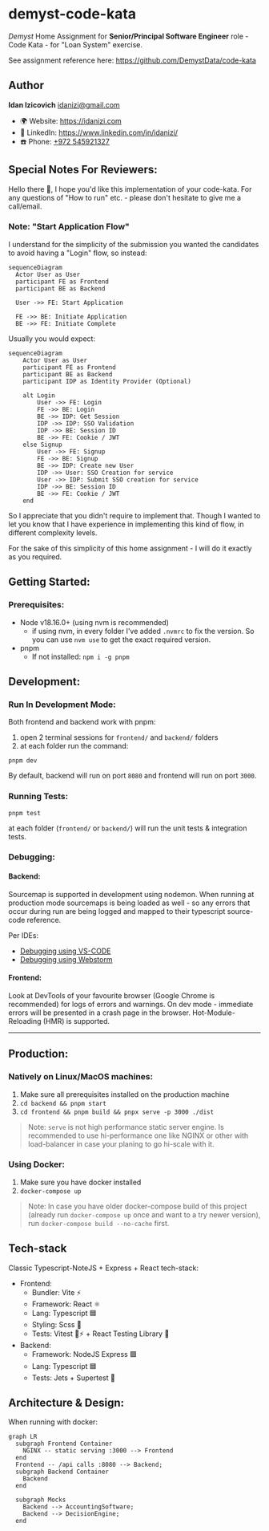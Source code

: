 # demyst-code-kata
_Demyst_ Home Assignment for **Senior/Principal Software Engineer** role - Code Kata - for "Loan System" exercise.

See assignment reference here: https://github.com/DemystData/code-kata

## Author
**Idan Izicovich** <idanizi@gmail.com>
- 🌍 Website: <https://idanizi.com>
- 🔗 LinkedIn: <https://www.linkedin.com/in/idanizi/>
- ☎️ Phone: [\+972 545921327](tel:972545921327)

## Special Notes For Reviewers:
Hello there 👋, I hope you'd like this implementation of your code-kata.
For any questions of "How to run" etc. - please don't hesitate to give me a call/email.

### Note: **"Start Application Flow"**
I understand for the simplicity of the submission you wanted the
candidates to avoid having a "Login" flow, so instead:

```mermaid
sequenceDiagram
  Actor User as User
  participant FE as Frontend
  participant BE as Backend

  User ->> FE: Start Application

  FE ->> BE: Initiate Application
  BE ->> FE: Initiate Complete
```

Usually you would expect:

```mermaid
sequenceDiagram
    Actor User as User
    participant FE as Frontend
    participant BE as Backend
    participant IDP as Identity Provider (Optional)

    alt Login
        User ->> FE: Login
        FE ->> BE: Login
        BE ->> IDP: Get Session
        IDP ->> IDP: SSO Validation
        IDP ->> BE: Session ID
        BE ->> FE: Cookie / JWT
    else Signup
        User ->> FE: Signup
        FE ->> BE: Signup
        BE ->> IDP: Create new User
        IDP ->> User: SSO Creation for service
        User ->> IDP: Submit SSO creation for service
        IDP ->> BE: Session ID
        BE ->> FE: Cookie / JWT
    end
```

So I appreciate that you didn't require to implement that. Though I wanted to let you
know that I have experience in implementing this kind of flow, in different complexity
levels.

For the sake of this simplicity of this home assignment - I will do it exactly as
you required.

## Getting Started:

### Prerequisites:

- Node v18.16.0+ (using nvm is recommended)
  - if using nvm, in every folder I've added `.nvmrc` to fix the version. So you can use `nvm use` to get the exact
    required version.
- pnpm
  - If not installed: `npm i -g pnpm`

## Development:

### Run In Development Mode:

Both frontend and backend work with pnpm:

1. open 2 terminal sessions for `frontend/` and `backend/` folders
2. at each folder run the command:

```shell
pnpm dev
```

By default, backend will run on port `8080`
and frontend will run on port `3000`.

### Running Tests:

```shell
pnpm test
```

at each folder (`frontend/` or `backend/`) will run the unit tests & integration tests.

### Debugging:

#### Backend:

Sourcemap is supported in development using nodemon.
When running at production mode sourcemaps is being loaded as well -
so any errors that occur during run are being logged and mapped to their
typescript source-code reference.

Per IDEs:
- [Debugging using VS-CODE](https://code.visualstudio.com/docs/typescript/typescript-debugging)
- [Debugging using Webstorm](https://www.jetbrains.com/help/webstorm/running-and-debugging-typescript.html)

#### Frontend:
Look at DevTools of your favourite browser (Google Chrome is recommended)
for logs of errors and warnings. On dev mode - immediate errors will be presented in
a crash page in the browser. Hot-Module-Reloading (HMR) is supported.

---

## Production:

### Natively on Linux/MacOS machines:
1. Make sure all prerequisites installed on the production machine
2. `cd backend && pnpm start`
3. `cd frontend && pnpm build && pnpx serve -p 3000 ./dist`

> Note: `serve` is not high performance static server engine. Is recommended to use
> hi-performance one like NGINX or other with load-balancer in case your planing
> to go hi-scale with it.

### Using Docker:

1. Make sure you have docker installed
2. `docker-compose up`

> Note: In case you have older docker-compose build of this project (already run `docker-compose up` once and want to
> a try newer version), run `docker-compose build --no-cache` first.

## Tech-stack

Classic Typescript-NoteJS + Express + React tech-stack:

- Frontend:
  - Bundler: Vite ⚡️
  - Framework: React ⚛️
  - Lang: Typescript 🟦
  - Styling: Scss 🎨
  - Tests: Vitest 🌻⚡️ + React Testing Library 🐙
- Backend:
  - Framework: NodeJS Express 🟩
  - Lang: Typescript 🟦
  - Tests: Jets + Supertest 🦸‍️

## Architecture & Design:

When running with docker:

```mermaid
graph LR
  subgraph Frontend Container
    NGINX -- static serving :3000 --> Frontend
  end
  Frontend -- /api calls :8080 --> Backend;
  subgraph Backend Container
    Backend
  end
  
  subgraph Mocks
    Backend --> AccountingSoftware;
    Backend --> DecisionEngine;
  end
```